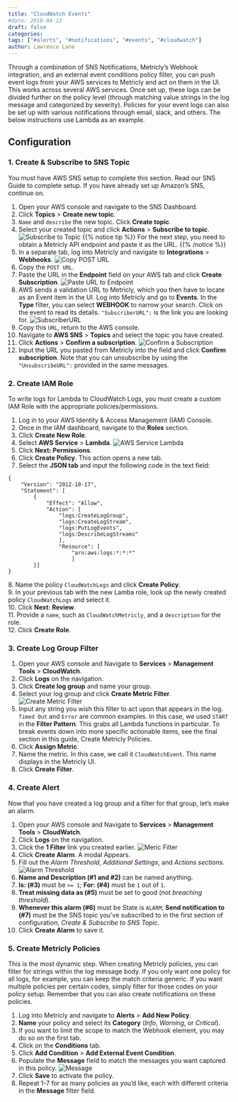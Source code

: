```yaml
---
title: "CloudWatch Events"
#date: 2018-04-12
draft: false
categories:
tags: ["#alerts", "#notifications", "#events", "#cloudwatch"]
author: Lawrence Lane
---
```



Through a combination of SNS Notifications, Metricly’s Webhook integration, and an external event conditions policy filter, you can push event logs from your AWS services to Metricly and act on them in the UI. This works across several AWS services. Once set up, these logs can be divided further on the policy level (through matching value strings in the log message and categorized by severity).  Policies for your event logs can also be set up with various notifications through email, slack, and others. The below instructions use Lambda as an example.

## Configuration

### 1. Create & Subscribe to SNS Topic
You must have AWS SNS setup to complete this section. Read our SNS Guide to complete setup. If you have already set up Amazon’s SNS, continue on.

1. Open your AWS console and navigate to the SNS Dashboard.
2. Click **Topics** > **Create new topic**.
3. `Name` and `describe` the new topic. Click **Create topic**.
4. Select your created topic and click **Actions** > **Subscribe to topic**.
![Subscribe to Topic](/images/cloudwatch-events/subscribe-to-topic.png)
{{% notice tip %}}
For the next step, you need to obtain a Metricly API endpoint and paste it as the URL.
{{% /notice %}}
5. In a separate tab, log into Metricly and navigate to **Integrations** > **Webhooks**.
![Copy POST URL](/images/cloudwatch-events/copy-post-url.png)
6. Copy the `POST URL`.
7. Paste the URL in the **Endpoint** field on your AWS tab and click **Create Subscription**.
![Paste URL to Endpoint](/images/cloudwatch-events/paste-url-to-endpoint.png)
8. AWS sends a validation URL to Metricly, which you then have to locate as an Event item in the UI. Log into Metricly and go to **Events**. In the **Type** filter, you can select **WEBHOOK** to narrow your search. Click on the event to read its details. `"SubscriberURL":` is the link you are looking for.
![SubscriberURL](/images/cloudwatch-events/subscriberurl.png)
9. Copy this `URL`, return to the AWS console.
10. Navigate to **AWS SNS** > **Topics** and select the topic you have created.
11. Click **Actions** > **Confirm a subscription**.
![Confirm a Subscription](/images/cloudwatch-events/confirm-a-subscription.png)
12. Input the URL you pasted from Metricly into the field and click **Confirm subscription**. Note that you can unsubscribe by using the ``"UnsubscribeURL":`` provided in the same messages.

### 2. Create IAM Role
To write logs for Lambda to CloudWatch Logs, you must create a custom IAM Role with the appropriate policies/permissions.

1. Log in to your AWS Identity & Access Management (IAM) Console.
2. Once in the IAM dashboard, navigate to the **Roles** section.
3. Click **Create New Role**.
4. Select **AWS Service** > **Lambda**.
![AWS Service Lambda](/images/cloudwatch-events/aws-service-lambda.png)
5. Click **Next: Permissions**.
6. Click **Create Policy**. This action opens a new tab.
7. Select the **JSON tab** and input the following code in the text field:

  ```
  {
      "Version": "2012-10-17",
      "Statement": [
          {
              "Effect": "Allow",
              "Action": [
                  "logs:CreateLogGroup",
                  "logs:CreateLogStream",
                  "logs:PutLogEvents",
                  "logs:DescribeLogStreams"
                  ],
                  "Resource": [
                      "arn:aws:logs:*:*:*"
                      ]
          }]
  }
  ```
8\. Name the policy `CloudWatchLogs` and click **Create Policy**.  
9. In your previous tab with the new Lamba role, look up the newly created policy  `CloudWatchLogs` and select it.  
10. Click **Next: Review**.  
11. Provide a `name`, such as `CloudWatchMetricly`, and a `description` for the role.  
12. Click **Create Role**.

### 3. Create Log Group Filter

1. Open your AWS console and Navigate to **Services** > **Management Tools** > **CloudWatch**.
2. Click **Logs** on the navigation.
3. Click **Create log group** and name your group.
4. Select your log group and click **Create Metric Filter**.
![Create Metric Filter](/images/cloudwatch-events/create-metric-filter.png)
5. Input any string you wish this filter to act upon that appears in the log. `Timed Out` and `Error` are common examples. In this case, we used  `START` in the **Filter Pattern**. This grabs all Lambda functions in particular. To break events down into more specific actionable items, see the final section in this guide, Create Metricly Policies.
6. Click **Assign Metric**.
7. Name the metric. In this case, we call it `CloudWatchEvent`. This name displays in the Metricly UI.
8. Click **Create Filter**.

### 4. Create Alert
Now that you have created a log group and a filter for that group, let’s make an alarm.

1. Open your AWS console and Navigate to **Services** > **Management Tools** > **CloudWatch**.
2. Click **Logs** on the navigation.
3. Click the **1 Filter** link you created earlier.
![Meric Filter](/images/cloudwatch-events/meric-filter.png)
4. Click **Create Alarm**. A modal Appears.
5. Fill out the _Alarm Threshold_, _Additional Settings_, and _Actions sections_.
![Alarm Threshold](/images/cloudwatch-events/alarm-threshold.png)
6. **Name and Description (#1 and #2)** can be named anything.
7. **Is: (#3)** must be `>= 1`; **For: (#4)** must be `1` out of `1`.
8. **Treat missing data as (#5)** must be set to good (_not breaching threshold_).
9. **Whenever this alarm (#6)** must be State is `ALARM`; **Send notification to (#7)** must be the SNS topic you’ve subscribed to in the first section of configuration, _Create & Subscribe to SNS Topic_.
10. Click **Create Alarm** to save it.

### 5. Create Metricly Policies
This is the most dynamic step. When creating Metricly policies, you can filter for strings within the log  message body. If you only want one policy for all logs, for example, you can keep the match criteria generic. If you want multiple policies per certain codes, simply filter for those codes on your policy setup. Remember that you can also create notifications on these policies.

1. Log into Metricly and navigate to **Alerts** > **Add New Policy**.
2. **Name** your policy and select its **Category** (_Info_, _Warning_, or _Critical_).
3. If you want to limit the scope to match the Webhook element, you may do so on the first tab.
4. Click on the **Conditions** tab.
5. Click **Add Condition** > **Add External Event Condition**.
6. Populate the **Message** field to match the messages you want captured in this policy.
![Message](/images/cloudwatch-events/message.png)
7. Click **Save** to activate the policy.
8. Repeat 1-7 for as many policies as you’d like, each with different criteria in the **Message** filter field.
